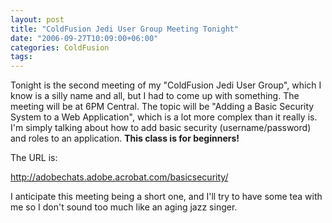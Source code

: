 ```yaml
---
layout: post
title: "ColdFusion Jedi User Group Meeting Tonight"
date: "2006-09-27T10:09:00+06:00"
categories: ColdFusion 
tags: 
---
```


Tonight is the second meeting of my "ColdFusion Jedi User Group", which I know is a silly name and all, but I had to come up with something. The meeting will be at 6PM Central. The topic will be "Adding a Basic Security System to a Web Application", which is a lot more complex than it really is. I'm simply talking about how to add basic security (username/password) and roles to an application. <b>This class is for beginners!</b> 

The URL is:

<a href="http://adobechats.adobe.acrobat.com/basicsecurity/">http://adobechats.adobe.acrobat.com/basicsecurity/</a>

I anticipate this meeting being a short one, and I'll try to have some tea with me so I don't sound too much like an aging jazz singer.